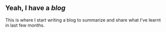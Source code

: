 Yeah, I have a *blog*
---

This is where I start writing a blog to summarize and share what I've learnt in last few months. 

